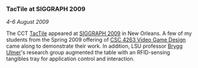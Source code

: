 ### TacTile at SIGGRAPH 2009

*4&ndash;6 August 2009*

The CCT [TacTile][] appeared at [SIGGRAPH 2009][siggraph09] in New Orleans. A few of my students from the Spring 2009 offering of [CSC 4263 Video Game Design][csc4263] came along to demonstrate their work. In addition, LSU professor [Brygg Ulmer][ullmer]'s research group augmented the table with an RFID-sensing tangibles tray for application control and interaction.

[tactile]:    research.html#tactile
[siggraph09]: http://www.siggraph.org/s2009/
[csc4263]:    courses.html#csc4263
[ullmer]:     http://www.csc.lsu.edu/~ullmer/
